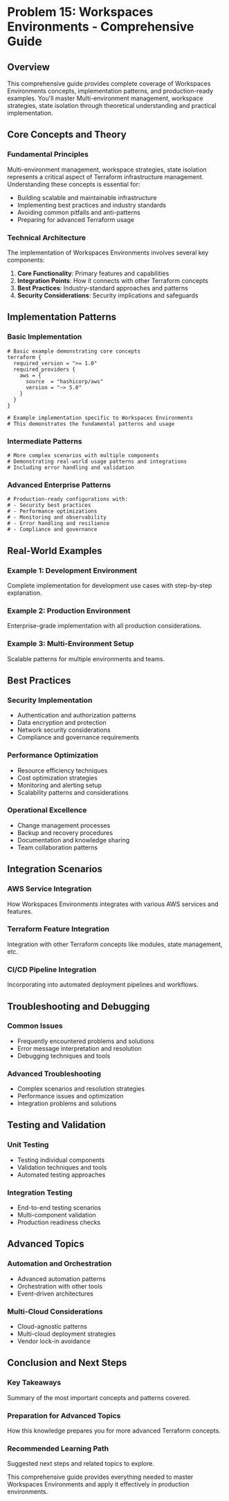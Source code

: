 # Problem 15: Workspaces Environments - Comprehensive Guide

## Overview

This comprehensive guide provides complete coverage of Workspaces Environments concepts, implementation patterns, and production-ready examples. You'll master Multi-environment management, workspace strategies, state isolation through theoretical understanding and practical implementation.

## Core Concepts and Theory

### Fundamental Principles
Multi-environment management, workspace strategies, state isolation represents a critical aspect of Terraform infrastructure management. Understanding these concepts is essential for:

- Building scalable and maintainable infrastructure
- Implementing best practices and industry standards
- Avoiding common pitfalls and anti-patterns
- Preparing for advanced Terraform usage

### Technical Architecture
The implementation of Workspaces Environments involves several key components:

1. **Core Functionality**: Primary features and capabilities
2. **Integration Points**: How it connects with other Terraform concepts
3. **Best Practices**: Industry-standard approaches and patterns
4. **Security Considerations**: Security implications and safeguards

## Implementation Patterns

### Basic Implementation
```hcl
# Basic example demonstrating core concepts
terraform {
  required_version = ">= 1.0"
  required_providers {
    aws = {
      source  = "hashicorp/aws"
      version = "~> 5.0"
    }
  }
}

# Example implementation specific to Workspaces Environments
# This demonstrates the fundamental patterns and usage
```

### Intermediate Patterns
```hcl
# More complex scenarios with multiple components
# Demonstrating real-world usage patterns and integrations
# Including error handling and validation
```

### Advanced Enterprise Patterns
```hcl
# Production-ready configurations with:
# - Security best practices
# - Performance optimizations
# - Monitoring and observability
# - Error handling and resilience
# - Compliance and governance
```

## Real-World Examples

### Example 1: Development Environment
Complete implementation for development use cases with step-by-step explanation.

### Example 2: Production Environment
Enterprise-grade implementation with all production considerations.

### Example 3: Multi-Environment Setup
Scalable patterns for multiple environments and teams.

## Best Practices

### Security Implementation
- Authentication and authorization patterns
- Data encryption and protection
- Network security considerations
- Compliance and governance requirements

### Performance Optimization
- Resource efficiency techniques
- Cost optimization strategies
- Monitoring and alerting setup
- Scalability patterns and considerations

### Operational Excellence
- Change management processes
- Backup and recovery procedures
- Documentation and knowledge sharing
- Team collaboration patterns

## Integration Scenarios

### AWS Service Integration
How Workspaces Environments integrates with various AWS services and features.

### Terraform Feature Integration
Integration with other Terraform concepts like modules, state management, etc.

### CI/CD Pipeline Integration
Incorporating into automated deployment pipelines and workflows.

## Troubleshooting and Debugging

### Common Issues
- Frequently encountered problems and solutions
- Error message interpretation and resolution
- Debugging techniques and tools

### Advanced Troubleshooting
- Complex scenarios and resolution strategies
- Performance issues and optimization
- Integration problems and solutions

## Testing and Validation

### Unit Testing
- Testing individual components
- Validation techniques and tools
- Automated testing approaches

### Integration Testing
- End-to-end testing scenarios
- Multi-component validation
- Production readiness checks

## Advanced Topics

### Automation and Orchestration
- Advanced automation patterns
- Orchestration with other tools
- Event-driven architectures

### Multi-Cloud Considerations
- Cloud-agnostic patterns
- Multi-cloud deployment strategies
- Vendor lock-in avoidance

## Conclusion and Next Steps

### Key Takeaways
Summary of the most important concepts and patterns covered.

### Preparation for Advanced Topics
How this knowledge prepares you for more advanced Terraform concepts.

### Recommended Learning Path
Suggested next steps and related topics to explore.

This comprehensive guide provides everything needed to master Workspaces Environments and apply it effectively in production environments.
